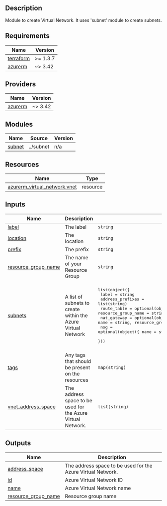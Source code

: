 ## Description

Module to create Virtual Network. It uses 'subnet' module to create subnets.

## Requirements

| Name | Version |
|------|---------|
| <a name="requirement_terraform"></a> [terraform](#requirement\_terraform) | >= 1.3.7 |
| <a name="requirement_azurerm"></a> [azurerm](#requirement\_azurerm) | ~> 3.42 |

## Providers

| Name | Version |
|------|---------|
| <a name="provider_azurerm"></a> [azurerm](#provider\_azurerm) | ~> 3.42 |

## Modules

| Name | Source | Version |
|------|--------|---------|
| <a name="module_subnet"></a> [subnet](#module\_subnet) | ../subnet | n/a |

## Resources

| Name | Type |
|------|------|
| [azurerm_virtual_network.vnet](https://registry.terraform.io/providers/hashicorp/azurerm/latest/docs/resources/virtual_network) | resource |

## Inputs

| Name | Description | Type | Default | Required |
|------|-------------|------|---------|:--------:|
| <a name="input_label"></a> [label](#input\_label) | The label | `string` | n/a | yes |
| <a name="input_location"></a> [location](#input\_location) | The location | `string` | n/a | yes |
| <a name="input_prefix"></a> [prefix](#input\_prefix) | The prefix | `string` | n/a | yes |
| <a name="input_resource_group_name"></a> [resource\_group\_name](#input\_resource\_group\_name) | The name of your Resource Group | `string` | n/a | yes |
| <a name="input_subnets"></a> [subnets](#input\_subnets) | A list of subnets to create within the Azure Virtual Network | <pre>list(object({<br>    label            = string<br>    address_prefixes = list(string)<br>    route_table      = optional(object({ name = string, resource_group_name = string }))<br>    nat_gateway      = optional(object({ name = string, resource_group_name = string }))<br>    nsg              = optional(object({ name = string, resource_group_name = string }))<br>  }))</pre> | <pre>[<br>  {<br>    "address_prefixes": [<br>      "10.1.1.0/24"<br>    ],<br>    "label": "main",<br>    "nat_gateway": null,<br>    "nsg": null,<br>    "route_table": null<br>  }<br>]</pre> | no |
| <a name="input_tags"></a> [tags](#input\_tags) | Any tags that should be present on the resources | `map(string)` | `{}` | no |
| <a name="input_vnet_address_space"></a> [vnet\_address\_space](#input\_vnet\_address\_space) | The address space to be used for the Azure Virtual Network. | `list(string)` | <pre>[<br>  "10.1.0.0/16"<br>]</pre> | no |

## Outputs

| Name | Description |
|------|-------------|
| <a name="output_address_space"></a> [address\_space](#output\_address\_space) | The address space to be used for the Azure Virtual Network. |
| <a name="output_id"></a> [id](#output\_id) | Azure Virtual Network ID |
| <a name="output_name"></a> [name](#output\_name) | Azure Virtual Network name |
| <a name="output_resource_group_name"></a> [resource\_group\_name](#output\_resource\_group\_name) | Resource group name |

